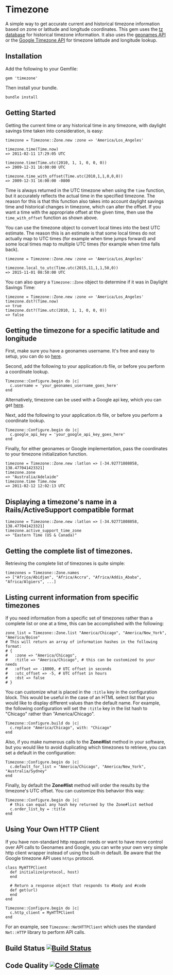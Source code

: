 # Timezone

A simple way to get accurate current and historical timezone information based
on zone or latitude and longitude coordinates. This gem uses the
[tz database][tz-database] for historical timezone information. It also uses the
[geonames API][geonames-api] or the [Google Timezone API][google-api] for
timezone latitude and longitude lookup.

[tz-database]: http://www.twinsun.com/tz/tz-link.htm
[geonames-api]: http://www.geonames.org/export/web-services.html
[google-api]: https://developers.google.com/maps/documentation/timezone/

## Installation

Add the following to your Gemfile:

    gem 'timezone'

Then install your bundle.

    bundle install

## Getting Started

Getting the current time or any historical time in any timezone, with daylight
savings time taken into consideration, is easy:

    timezone = Timezone::Zone.new :zone => 'America/Los_Angeles'

    timezone.time(Time.now)
    => 2011-02-11 17:29:05 UTC

    timezone.time(Time.utc(2010, 1, 1, 0, 0, 0))
    => 2009-12-31 16:00:00 UTC

    timezone.time_with_offset(Time.utc(2010,1,1,0,0,0))
    => 2009-12-31 16:00:00 -0800

Time is always returned in the UTC timezone when using the `time` function, but
it accurately reflects the actual time in the specified timezone. The reason for
this is that this function also takes into account daylight savings time and
historical changes in timezone, which can alter the offset. If you want a time
with the appropriate offset at the given time, then use the `time_with_offset`
function as shown above.

You can use the timezone object to convert local times into the best UTC
estimate. The reason this is an estimate is that some local times do not
actually map to UTC times (for example when time jumps forward) and some
local times map to multiple UTC times (for example when time falls back).

    timezone = Timezone::Zone.new :zone => 'America/Los_Angeles'

    timezone.local_to_utc(Time.utc(2015,11,1,1,50,0))
    => 2015-11-01 08:50:00 UTC

You can also query a `Timezone::Zone` object to determine if it was in Daylight
Savings Time:

    timezone = Timezone::Zone.new :zone => 'America/Los_Angeles'
    timezone.dst?(Time.now)
    => true
    timezone.dst?(Time.utc(2010, 1, 1, 0, 0, 0))
    => false

## Getting the timezone for a specific latitude and longitude

First, make sure you have a geonames username. It's free and easy to setup, you can do so [here](http://www.geonames.org/login).

Second, add the following to your application.rb file, or before you perform a coordinate lookup.

    Timezone::Configure.begin do |c|
      c.username = 'your_geonames_username_goes_here'
    end

Alternatively, timezone can be used with a Google api key, which you can get [here](https://code.google.com/apis/console/).

Next, add the following to your application.rb file, or before you perform a coordinate lookup.

    Timezone::Configure.begin do |c|
      c.google_api_key = 'your_google_api_key_goes_here'
    end

Finally, for either geonames or Google implementation, pass the coordinates to your timezone initialization function.

    timezone = Timezone::Zone.new :latlon => [-34.92771808058, 138.477041423321]
    timezone.zone
    => "Australia/Adelaide"
    timezone.time Time.now
    => 2011-02-12 12:02:13 UTC

## Displaying a timezone's name in a Rails/ActiveSupport compatible format

    timezone = Timezone::Zone.new :latlon => [-34.92771808058, 138.477041423321]
    timezone.active_support_time_zone
    => "Eastern Time (US & Canada)"

## Getting the complete list of timezones.

Retrieving the complete list of timezones is quite simple:

    timezones = Timezone::Zone.names
    => ["Africa/Abidjan", "Africa/Accra", "Africa/Addis_Ababa", "Africa/Algiers", ...]

## Listing current information from specific timezones

If you need information from a specific set of timezones rather than a complete list or one at a time, this can be accomplished with the following:

    zone_list = Timezone::Zone.list "America/Chicago", "America/New_York", "America/Boise"
    # This will return an array of information hashes in the following format:
    # {
    #   :zone => "America/Chicago",
    #   :title => "America/Chicago", # this can be customized to your needs
    #   :offset => -18000, # UTC offset in seconds
    #   :utc_offset => -5, # UTC offset in hours
    #   :dst => false
    # }

You can customize what is placed in the `:title` key in the configuration block. This would be useful in the case of an HTML select list that you would like to display different values than the default name.  For example, the following configuration will set the `:title` key in the list hash to "Chicago" rather than "America/Chicago".

    Timezone::Configure.build do |c|
      c.replace "America/Chicago", with: "Chicago"
    end

Also, if you make numerous calls to the **Zone#list** method in your software, but you would like to avoid duplicating which timezones to retrieve, you can set a default in the configuration:

    Timezone::Configure.begin do |c|
      c.default_for_list = "America/Chicago", "America/New_York", "Australia/Sydney"
    end

Finally, by default the **Zone#list** method will order the results by the timezone's UTC offset. You can customize this behavior this way:

    Timezone::Configure.begin do |c|
      # this can equal any hash key returned by the Zone#list method
      c.order_list_by = :title
    end

## Using Your Own HTTP Client

If you have non-standard http request needs or want to have more control over API calls to Geonames and Google, you can write your own very simple http client wrapper instead of using the built-in default.
Be aware that the Google timezone API uses `https` protocol.

    class MyHTTPClient
      def initialize(protocol, host)
      end

      # Return a response object that responds to #body and #code
      def get(url)
      end
    end

    Timezone::Configure.begin do |c|
      c.http_client = MyHTTPClient
    end

For an example, see `Timezone::NetHTTPClient` which uses the standard `Net::HTTP` library to perform API calls.

## Build Status [![Build Status](https://secure.travis-ci.org/panthomakos/timezone.png?branch=master)](http://travis-ci.org/panthomakos/timezone)

## Code Quality [![Code Climate](https://codeclimate.com/badge.png)](https://codeclimate.com/github/panthomakos/timezone)
